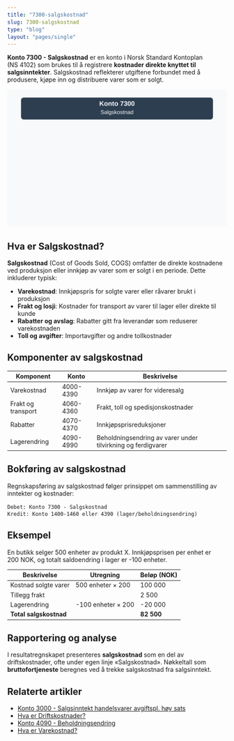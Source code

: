 ```yaml
---
title: "7300-salgskostnad"
slug: 7300-salgskostnad
type: "blog"
layout: "pages/single"
---
```


**Konto 7300 - Salgskostnad** er en konto i Norsk Standard Kontoplan (NS 4102) som brukes til å registrere **kostnader direkte knyttet til salgsinntekter**. Salgskostnad reflekterer utgiftene forbundet med å produsere, kjøpe inn og distribuere varer som er solgt.

![Illustrasjon av konto 7300 Salgskostnad](7300-salgskostnad-image.svg)

## Hva er Salgskostnad?

**Salgskostnad** (Cost of Goods Sold, COGS) omfatter de direkte kostnadene ved produksjon eller innkjøp av varer som er solgt i en periode. Dette inkluderer typisk:

* **Varekostnad**: Innkjøpspris for solgte varer eller råvarer brukt i produksjon
* **Frakt og losji**: Kostnader for transport av varer til lager eller direkte til kunde
* **Rabatter og avslag**: Rabatter gitt fra leverandør som reduserer varekostnaden
* **Toll og avgifter**: Importavgifter og andre tollkostnader

## Komponenter av salgskostnad

| Komponent          | Konto       | Beskrivelse                                         |
|--------------------|-------------|-----------------------------------------------------|
| Varekostnad        | 4000-4390   | Innkjøp av varer for videresalg                      |
| Frakt og transport | 4060-4360   | Frakt, toll og spedisjonskostnader                   |
| Rabatter           | 4070-4370   | Innkjøpsprisreduksjoner                              |
| Lagerendring       | 4090-4990   | Beholdningsendring av varer under tilvirkning og ferdigvarer |

## Bokføring av salgskostnad

Regnskapsføring av salgskostnad følger prinsippet om sammenstilling av inntekter og kostnader:

```plaintext
Debet: Konto 7300 - Salgskostnad
Kredit: Konto 1400-1460 eller 4390 (lager/beholdningsendring)
```

## Eksempel

En butikk selger 500 enheter av produkt X. Innkjøpsprisen per enhet er 200 NOK, og totalt saldoendring i lager er -100 enheter.

| Beskrivelse           | Utregning           | Beløp (NOK) |
|-----------------------|---------------------|-------------|
| Kostnad solgte varer  | 500 enheter × 200   | 100 000     |
| Tillegg frakt         |                     | 2 500       |
| Lagerendring          | -100 enheter × 200  | -20 000     |
| **Total salgskostnad**|                     | **82 500**  |

## Rapportering og analyse

I resultatregnskapet presenteres **salgskostnad** som en del av driftskostnader, ofte under egen linje «Salgskostnad». Nøkkeltall som **bruttofortjeneste** beregnes ved å trekke salgskostnad fra salgsinntekt.

## Relaterte artikler

* [Konto 3000 - Salgsinntekt handelsvarer avgiftspl. høy sats](/blogs/kontoplan/3000-salgsinntekt-handelsvarer-avgiftspl-hoy-sats "Konto 3000 - Salgsinntekt handelsvarer avgiftspl. høy sats")
* [Hva er Driftskostnader?](/blogs/regnskap/hva-er-driftskostnader "Hva er Driftskostnader? En guide til norske driftskostnader")
* [Konto 4090 - Beholdningsendring](/blogs/kontoplan/4090-beholdningsendring "Konto 4090 - Beholdningsendring av varer og ferdigvarer")
* [Hva er Varekostnad?](/blogs/regnskap/hva-er-varekostnad "Hva er Varekostnad? Guide til kostnad for varer i regnskap")
